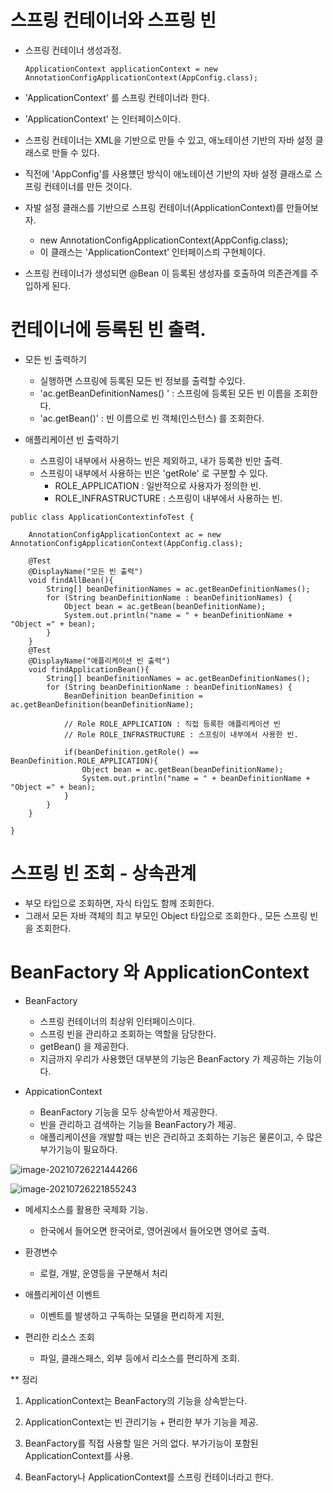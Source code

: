 # 스프링 컨테이너와 스프링 빈

* 스프링 컨테이너 생성과정.

  ```
  ApplicationContext applicationContext = new AnnotationConfigApplicationContext(AppConfig.class);
  ```

* 'ApplicationContext' 를 스프링 컨테이너라 한다.
* 'ApplicationContext' 는 인터페이스이다.
* 스프링 컨테이너는 XML을 기반으로 만들 수 있고, 애노테이션 기반의 자바 설정 클래스로 만들 수 있다.
* 직전에 'AppConfig'를 사용헀던 방식이 애노테이션 기반의 자바 설정 클래스로 스프링 컨테이너를 만든 것이다.
* 자발 설정 클래스를 기반으로 스프링 컨테이너(ApplicationContext)를 만들어보자.
  * new AnnotationConfigApplicationContext(AppConfig.class);
  * 이 클래스는 'ApplicationContext' 인터페이스릐 구현체이다.

* 스프링 컨테이너가 생성되면 @Bean 이 등록된 생성자를 호출하여 의존관계를 주입하게 된다.

# 컨테이너에 등록된 빈 출력.

* 모든 빈 출력하기
  * 실행하면 스프링에 등록된 모든 빈 정보를 출력할 수있다.
  * 'ac.getBeanDefinitionNames() ' :  스프링에 등록된 모든 빈 이름을 조회한다.
  * 'ac.getBean()' : 빈 이름으로 빈 객체(인스턴스) 를 조회한다.

* 애플리케이션 빈 출력하기
  * 스프링이 내부에서 사용하느 빈은 제외하고, 내가 등록한 빈만 출력.
  * 스프링이 내부에서 사용하는 빈은 'getRole' 로 구분할 수 있다.
    * ROLE_APPLICATION : 일반적으로 사용자가 정의한 빈.
    * ROLE_INFRASTRUCTURE : 스프링이 내부에서 사용하는 빈.

```
public class ApplicationContextinfoTest {

    AnnotationConfigApplicationContext ac = new AnnotationConfigApplicationContext(AppConfig.class);

    @Test
    @DisplayName("모든 빈 출력")
    void findAllBean(){
        String[] beanDefinitionNames = ac.getBeanDefinitionNames();
        for (String beanDefinitionName : beanDefinitionNames) {
            Object bean = ac.getBean(beanDefinitionName);
            System.out.println("name = " + beanDefinitionName + "Object =" + bean);
        }
    }
    @Test
    @DisplayName("애플리케이션 빈 출력")
    void findApplicationBean(){
        String[] beanDefinitionNames = ac.getBeanDefinitionNames();
        for (String beanDefinitionName : beanDefinitionNames) {
            BeanDefinition beanDefinition = ac.getBeanDefinition(beanDefinitionName);

            // Role ROLE_APPLICATION : 직접 등록한 애플리케이션 빈
            // Role ROLE_INFRASTRUCTURE : 스프링이 내부에서 사용한 빈.
            
            if(beanDefinition.getRole() == BeanDefinition.ROLE_APPLICATION){
                Object bean = ac.getBean(beanDefinitionName);
                System.out.println("name = " + beanDefinitionName + "Object =" + bean);
            }
        }
    }

}
```

#  스프링 빈 조회 - 상속관계

* 부모 타입으로 조회하면, 자식 타입도 함께 조회한다.
* 그래서 모든 자바 객체의 최고 부모인 Object 타입으로 조회한다., 모든 스프링 빈을 조회한다.

# BeanFactory 와 ApplicationContext

* BeanFactory
  * 스프링 컨테이너의 최상위 인터페이스이다.
  * 스프링 빈을 관리하고 조회하는 역할을 담당한다.
  * getBean() 을 제공한다.
  * 지금까지 우리가 사용했던 대부분의 기능은 BeanFactory 가 제공하는 기능이다.

* AppicationContext
  * BeanFactory 기능을 모두 상속받아서 제공한다.
  * 빈을 관리하고 검색하는 기능을 BeanFactory가  제공.
  * 애플리케이션을 개발할 때는 빈은 관리하고 조회하는 기능은 물론이고, 수 많은 부가기능이 필요하다.

![image-20210726221444266](C:\Users\jhson\AppData\Roaming\Typora\typora-user-images\image-20210726221444266.png)

![image-20210726221855243](C:\Users\jhson\AppData\Roaming\Typora\typora-user-images\image-20210726221855243.png)

* 메세지소스를 활용한 국제화 기능.
  * 한국에서 들어오면 한국어로, 영어권에서 들어오면 영어로 출력.

* 환경변수 
  * 로컬, 개발, 운영등을 구분해서 처리

* 애플리케이션 이벤트
  * 이벤트를 발생하고 구독하는 모델을 편리하게 지원,

* 편리한 리소스 조회
  * 파일, 클래스패스, 외부 등에서 리소스를 편리하게 조회.

** 정리

1) ApplicationContext는 BeanFactory의 기능을 상속받는다.

2) ApplicationContext는 빈 관리기능 + 편리한 부가 기능을 제공.

3) BeanFactory를 직접 사용할 일은 거의 없다. 부가기능이 포함된 ApplicationContext를 사용.

4) BeanFactory나 ApplicationContext를 스프링 컨테이너라고 한다.